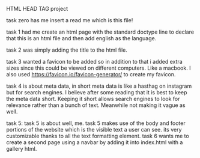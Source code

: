 HTML HEAD TAG project

task zero has me insert a read me which is this file! 

task 1 had me create an html page with the standard doctype line to declare that this is an html file and then add english as the language. 

task 2 was simply adding the title to the html file.

task 3 wanted a favicon to be added so in addition to that i added extra sizes since this could be viewed on different computers. Like a macbook. 
I also used https://favicon.io/favicon-generator/ to create my favicon. 

task 4 is about meta data, in short meta data is like a hasthag on instagram but for search engines. I believe after some reading that it is best to keep the meta data short. 
Keeping it short allows search engines to look for relevance rather than a bunch of text. Meanwhile not making it vague as well.

task 5: task 5 is about well, me. task 5 makes use of the body and footer portions of the website which is the visible text a user can see.
its very customizable thanks to all the text formatting element.
task 6 wants me to create a second page using a navbar by adding it into index.html with a gallery html. 